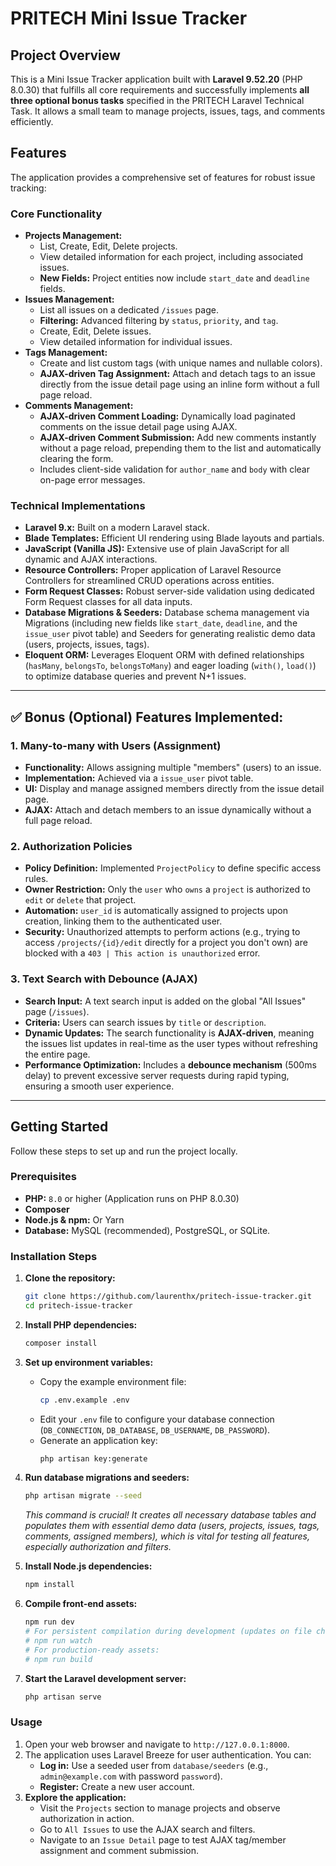 # PRITECH Mini Issue Tracker

## Project Overview

This is a Mini Issue Tracker application built with **Laravel 9.52.20** (PHP 8.0.30) that fulfills all core requirements and successfully implements **all three optional bonus tasks** specified in the PRITECH Laravel Technical Task. It allows a small team to manage projects, issues, tags, and comments efficiently.

## Features

The application provides a comprehensive set of features for robust issue tracking:

### Core Functionality
*   **Projects Management:**
    *   List, Create, Edit, Delete projects.
    *   View detailed information for each project, including associated issues.
    *   **New Fields:** Project entities now include `start_date` and `deadline` fields.
*   **Issues Management:**
    *   List all issues on a dedicated `/issues` page.
    *   **Filtering:** Advanced filtering by `status`, `priority`, and `tag`.
    *   Create, Edit, Delete issues.
    *   View detailed information for individual issues.
*   **Tags Management:**
    *   Create and list custom tags (with unique names and nullable colors).
    *   **AJAX-driven Tag Assignment:** Attach and detach tags to an issue directly from the issue detail page using an inline form without a full page reload.
*   **Comments Management:**
    *   **AJAX-driven Comment Loading:** Dynamically load paginated comments on the issue detail page using AJAX.
    *   **AJAX-driven Comment Submission:** Add new comments instantly without a page reload, prepending them to the list and automatically clearing the form.
    *   Includes client-side validation for `author_name` and `body` with clear on-page error messages.

### Technical Implementations
*   **Laravel 9.x:** Built on a modern Laravel stack.
*   **Blade Templates:** Efficient UI rendering using Blade layouts and partials.
*   **JavaScript (Vanilla JS):** Extensive use of plain JavaScript for all dynamic and AJAX interactions.
*   **Resource Controllers:** Proper application of Laravel Resource Controllers for streamlined CRUD operations across entities.
*   **Form Request Classes:** Robust server-side validation using dedicated Form Request classes for all data inputs.
*   **Database Migrations & Seeders:** Database schema management via Migrations (including new fields like `start_date`, `deadline`, and the `issue_user` pivot table) and Seeders for generating realistic demo data (users, projects, issues, tags).
*   **Eloquent ORM:** Leverages Eloquent ORM with defined relationships (`hasMany`, `belongsTo`, `belongsToMany`) and eager loading (`with()`, `load()`) to optimize database queries and prevent N+1 issues.

---

## ✅ Bonus (Optional) Features Implemented:

### 1. Many-to-many with Users (Assignment)
*   **Functionality:** Allows assigning multiple "members" (users) to an issue.
*   **Implementation:** Achieved via a `issue_user` pivot table.
*   **UI:** Display and manage assigned members directly from the issue detail page.
*   **AJAX:** Attach and detach members to an issue dynamically without a full page reload.

### 2. Authorization Policies
*   **Policy Definition:** Implemented `ProjectPolicy` to define specific access rules.
*   **Owner Restriction:** Only the `user` who `owns` a `project` is authorized to `edit` or `delete` that project.
*   **Automation:** `user_id` is automatically assigned to projects upon creation, linking them to the authenticated user.
*   **Security:** Unauthorized attempts to perform actions (e.g., trying to access `/projects/{id}/edit` directly for a project you don't own) are blocked with a `403 | This action is unauthorized` error.

### 3. Text Search with Debounce (AJAX)
*   **Search Input:** A text search input is added on the global "All Issues" page (`/issues`).
*   **Criteria:** Users can search issues by `title` or `description`.
*   **Dynamic Updates:** The search functionality is **AJAX-driven**, meaning the issues list updates in real-time as the user types without refreshing the entire page.
*   **Performance Optimization:** Includes a **debounce mechanism** (500ms delay) to prevent excessive server requests during rapid typing, ensuring a smooth user experience.

---

## Getting Started

Follow these steps to set up and run the project locally.

### Prerequisites

*   **PHP:** `8.0` or higher (Application runs on PHP 8.0.30)
*   **Composer**
*   **Node.js & npm:** Or Yarn
*   **Database:** MySQL (recommended), PostgreSQL, or SQLite.

### Installation Steps

1.  **Clone the repository:**
    ```bash
    git clone https://github.com/laurenthx/pritech-issue-tracker.git
    cd pritech-issue-tracker
    ```

2.  **Install PHP dependencies:**
    ```bash
    composer install
    ```

3.  **Set up environment variables:**
    *   Copy the example environment file:
        ```bash
        cp .env.example .env
        ```
    *   Edit your `.env` file to configure your database connection (`DB_CONNECTION`, `DB_DATABASE`, `DB_USERNAME`, `DB_PASSWORD`).
    *   Generate an application key:
        ```bash
        php artisan key:generate
        ```

4.  **Run database migrations and seeders:**
    ```bash
    php artisan migrate --seed
    ```
    _This command is crucial! It creates all necessary database tables and populates them with essential demo data (users, projects, issues, tags, comments, assigned members), which is vital for testing all features, especially authorization and filters._

5.  **Install Node.js dependencies:**
    ```bash
    npm install
    ```

6.  **Compile front-end assets:**
    ```bash
    npm run dev
    # For persistent compilation during development (updates on file change):
    # npm run watch
    # For production-ready assets:
    # npm run build
    ```

7.  **Start the Laravel development server:**
    ```bash
    php artisan serve
    ```

### Usage

1.  Open your web browser and navigate to `http://127.0.0.1:8000`.
2.  The application uses Laravel Breeze for user authentication. You can:
    *   **Log in:** Use a seeded user from `database/seeders` (e.g., `admin@example.com` with password `password`).
    *   **Register:** Create a new user account.
3.  **Explore the application:**
    *   Visit the `Projects` section to manage projects and observe authorization in action.
    *   Go to `All Issues` to use the AJAX search and filters.
    *   Navigate to an `Issue Detail` page to test AJAX tag/member assignment and comment submission.



